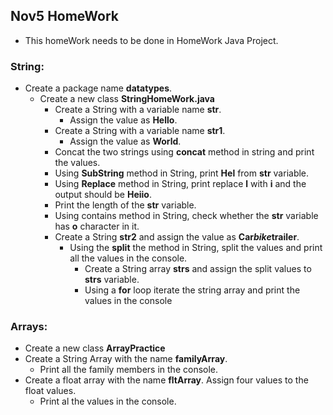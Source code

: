 ## Nov5 HomeWork  
- This homeWork needs to be done in HomeWork Java Project.

### String:
- Create a package name **datatypes**.
  - Create a new class **StringHomeWork.java**
    - Create a String with a variable name **str**.
      - Assign the value as **Hello**.
    - Create a String with a variable name **str1**.
      - Assign the value as **World**.
    - Concat the two strings using **concat** method in string and print the values.
    - Using **SubString** method in String, print **Hel** from **str** variable.
    - Using **Replace** method in String, print replace **l** with **i** and the output should be **Heiio**.
    - Print the length of the **str** variable.
    - Using contains method in String, check whether the **str** variable has **o** character in it.
    - Create a String **str2** and assign the value as **Car*bike*trailer**.
      - Using the **split** the method in String, split the values and print all the values in the console.
        - Create a String array **strs** and assign the split values to **strs** variable.
        - Using a **for** loop iterate the string array and print the values in the console

### Arrays:
- Create a new class **ArrayPractice**
- Create a String Array with the name **familyArray**.
  - Print all the family members in the console.
- Create a float array with the name **fltArray**. Assign four values to the float values.
  - Print al the values in the console.
  
